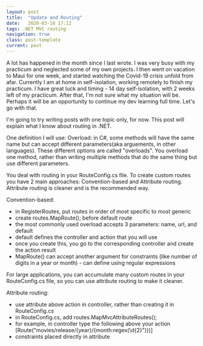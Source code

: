 ```yaml
---
layout: post
title:  "Update and Routing"
date:   2020-03-18 17:12
tags: .NET MVC routing
navigation: true
class: post-template
current: post
---
```


A lot has happened in the month since I last wrote.  I was very busy with my practicum and neglected some of my own projects.  I then went on vacation to Maui for one week, and started watching the Covid-19 crisis unfold from afar. Currently I am at home in self-isolation, working remotely to finish my practicum.  I have great luck and timing - 14 day self-isolation, with 2 weeks left of my practicum. After that, I'm not sure what my situation will be. Perhaps it will be an opportunity to continue my dev learning full time.  Let's go with that.

I'm going to try writing posts with one topic only, for now. This post will explain what I know about routing in .NET.

One definition I will use:
Overload: in C#, some methods will have the same name but can accept different parameters(aka arguements, in other languages). These different options are called "overloads". You overload one method, rather than writing multiple methods that do the same thing but use different parameters. 

You deal with routing in your RouteConfig.cs file. To create custom routes you have 2 main approaches: Convention-based and Attribute routing. Attribute routing is cleaner and is the recommended way.


Convention-based:
- in RegisterRoutes, put routes in order of most specific to most generic
- create routes.MapRoute(); before default route
- the most commonly used overload accepts 3 parameters: name, url, and default
- default defines the controller and action that you will use
- once you create this, you go to the corresponding controller and create the action result
- MapRoute() can accept another argument for constraints (like number of digits in a year or month) - can define using regular expressions

For large applications, you can accumulate many custom routes in your RouteConfig.cs file, so you can use attribute routing to make it cleaner.

Attribute routing:
- use attribute above action in controller, rather than creating it in RouteConfig.cs
- in RouteConfig.cs, add routes.MapMvcAttributeRoutes(); 
- for example, in controller type the following above your action [Route("movies/release/{year}/{month:regex(\\d{2}")})]
- constraints placed directly in attribute
